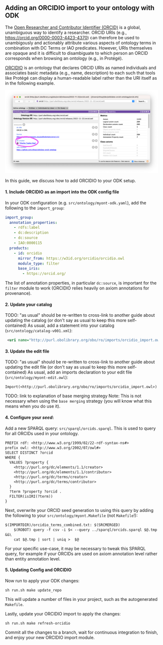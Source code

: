 ## Adding an ORCIDIO import to your ontology with ODK

The [Open Researcher and Contributor Identifier (ORCID)](https://orcid.org/) is a global, unambiguous way to identify a researcher.
ORCID URIs (e.g., https://orcid.org/0000-0003-4423-4370) can therefore be used to unambigously and actionably attribute various aspects of ontology terms in combination with DC Terms or IAO predicates. However, URIs themselves are opaque and it is difficult to disambiguate to which person an ORCID corresponds when browsing an ontology (e.g., in Protégé).

[ORCIDIO](https://github.com/cthoyt/orcidio) is an ontology that declares ORCID URIs as named individuals and associates basic metadata (e.g., name, description) to each such that tools like Protégé can display a human-readable label rather than the URI itself as in the following example.

![](https://github.com/cthoyt/orcidio/raw/main/img/screenshot-2.png)

In this guide, we discuss how to add ORCIDIO to your ODK setup.

#### 1. Include ORCIDIO as an import into the ODK config file

In your ODK configuration (e.g. `src/ontology/myont-odk.yaml`), add the following to the `import_group`:

```yaml
import_group:
  annotation_properties:
    - rdfs:label
    - dc:description
    - dc:source
    - IAO:0000115
  products:
    - id: orcidio
      mirror_from: https://w3id.org/orcidio/orcidio.owl
      module_type: filter
      base_iris:
        - https://orcid.org/
```

The list of annotation properties, in particular `dc:source`, is important for the `filter` module to work (ORCIDIO relies heavily on axiom annotations for provenance).

#### 2. Update your catalog

TODO: "as usual" should be re-written to cross-link to another guide about updating the catalog (or don't say as usual to keep this more self-contained)
As usual, add a statement into your catalog (`src/ontology/catalog-v001.xml`):

```xml
 <uri name="http://purl.obolibrary.org/obo/ro/imports/orcidio_import.owl" uri="imports/orcidio_import.owl"/>
```
 
#### 3. Update the edit file

TODO: "as usual" should be re-written to cross-link to another guide about updating the edit file (or don't say as usual to keep this more self-contained)
As usual, add an imports declaration to your edit file (`src/ontology/myont-edit.owl`):

```
Import(<http://purl.obolibrary.org/obo/ro/imports/orcidio_import.owl>)
```

TODO: link to explanation of base merging strategy
Note: This is not necessary when using the `base merging` strategy (you will know what this means when you do use it).

#### 4. Configure your _seed_:

Add a new SPARQL query: `src/sparql/orcids.sparql`. This is used to query for all ORCIDs used in your ontology.

```sparql
PREFIX rdf: <http://www.w3.org/1999/02/22-rdf-syntax-ns#>
prefix owl: <http://www.w3.org/2002/07/owl#>
SELECT DISTINCT ?orcid
WHERE {
  VALUES ?property {
    <http://purl.org/dc/elements/1.1/creator>
    <http://purl.org/dc/elements/1.1/contributor>
    <http://purl.org/dc/terms/creator>
    <http://purl.org/dc/terms/contributor> 
  }
  ?term ?property ?orcid . 
  FILTER(isIRI(?term))
}
```

Next, overwrite your ORCID seed generation to using this query by adding the following to your `src/ontology/myont.Makefile` (not `Makefile`!):

```make
$(IMPORTDIR)/orcidio_terms_combined.txt: $(SRCMERGED)
	$(ROBOT) query -f csv -i $< --query ../sparql/orcids.sparql $@.tmp &&\
	cat $@.tmp | sort | uniq >  $@
```

  For your specific use-case, it may be necessary to tweak this SPARQL query, for example if your ORCIDs are used on axiom annotation level rather than entity annotation level.

#### 5. Updating Config and ORCIDIO

Now run to apply your ODK changes:

```shell
sh run.sh make update_repo
```

This will update a number of files in your project, such as the autogenerated `Makefile`.

Lastly, update your ORCIDIO import to apply the changes:

```shell
sh run.sh make refresh-orcidio
```

Commit all the changes to a branch, wait for continuous integration to finish, and enjoy your new ORCIDIO import module.

